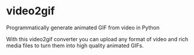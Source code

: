 # video2gif
Programmatically generate animated GIF from video in Python

With this video2gif converter you can upload any format of video and rich media files to turn them into high quality animated GIFs. 

